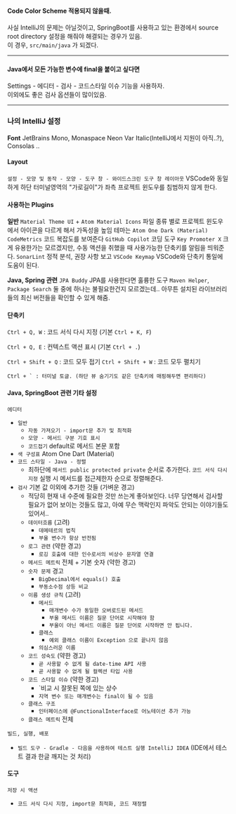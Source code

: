 #### Code Color Scheme 적용되지 않을때.  
사실 IntelliJ의 문제는 아닐것이고, SpringBoot를 사용하고 있는 환경에서 source root directory 설정을 해줘야 해결되는 경우가 있음.  
이 경우, `src/main/java` 가 되겠다.  

---  

#### Java에서 모든 가능한 변수에 final을 붙이고 싶다면  
Settings - 에디터 - 검사 - 코드스타일 이슈 기능을 사용하자.  
이외에도 좋은 검사 옵션들이 많이있음.  

---

### 나의 IntelliJ 설정


**Font**
JetBrains Mono, Monaspace Neon Var Italic(IntelliJ에서 지원이 아직..?), Consolas ..

#### Layout
`설정 - 모양 및 동작 - 모양 - 도구 창 - 와이드스크린 도구 창 레이아웃`
VSCode와 동일하게 하단 터미널영역의 "가로길이"가 좌측 프로젝트 윈도우를 침범하지 않게 한다.

#### 사용하는 Plugins
**일반**
`Material Theme UI` + `Atom Material Icons` 파일 종류 별로 프로젝트 윈도우에서 아이콘을 다르게 해서 가독성을 높임
테마는 `Atom One Dark (Material)`
`CodeMetrics` 코드 복잡도를 보여준다
`GitHub Copilot` 코딩 도구
`Key Promoter X` 크게 유용한가는 모르겠지만, 수동 액션을 취했을 때 사용가능한 단축키를 알림을 띄워준다.
`SonarLint` 정적 분석, 권장 사항 보고
`VSCode Keymap` VSCode와 단축키 통일에 도움이 된다.

**Java, Spring 관련**
`JPA Buddy` JPA를 사용한다면 훌륭한 도구
`Maven Helper`, `Package Search` 둘 중에 하나는 불필요한건지 모르겠는데.. 아무튼 설치된 라이브러리들의 최신 버전들을 확인할 수 있게 해줌.


#### 단축키
`Ctrl + Q, W` : 코드 서식 다시 지정 (기본 `Ctrl + K, F`)

`Ctrl + Q, E` : 컨텍스트 액션 표시 (기본 `Ctrl + .`)

`Ctrl + Shift + Q` : 코드 모두 접기
`Ctrl + Shift + W` : 코드 모두 펼치기

```
Ctrl + ` : 터미널 토글. (하단 뷰 숨기기도 같은 단축키에 매핑해두면 편리하다)
```
#### Java, SpringBoot 관련 기타 설정
`에디터`
- `일반`
	- `자동 가져오기 - import문 추가 및 최적화`
	- `모양 - 메서드 구분 기호 표시`
	- `코드접기` default로 메서드 본문 포함
- `색 구성표` Atom One Dart (Material)
- `코드 스타일 - Java - 정렬` 
	- 최하단에 `메서드 public protected private` 순서로 추가한다. `코드 서식 다시 지정` 실행 시 메서드를 접근제한자 순으로 정렬해준다.
- `검사` 기본 값 이외에 추가한 것들 (가벼운 경고)
	- 적당히 현재 내 수준에 필요한 것만 쓰는게 좋아보인다. 너무 당연해서 검사할 필요가 없어 보이는 것들도 많고, 아예 무슨 맥락인지 파악도 안되는 이야기들도 있어서..
	- `데이터흐름` (고려)
		- `데메테르의 법칙`
		- `부울 변수가 항상 반전됨`
	- `로그 관련` (약한 경고)
		- `로깅 호출에 대한 인수로서의 비상수 문자열 연결`
	- `메서드 메트릭` 전체 + 기본 숫자 (약한 경고)
	- `숫자 문제` 경고
		- `BigDecimal에서 equals() 호출`
		- `부동소수점 상등 비교`
	- `이름 생성 규칙` (고려)
		- `메서드`
			- `매개변수 수가 동일한 오버로드된 메서드`
			- `부울 메서드 이름은 질문 단어로 시작해야 함`
			- `부울이 아닌 메서드 이름은 질문 단어로 시작하면 안 됩니다.`
		- `클래스` 
			- `예외 클래스 이름이 Exception 으로 끝나지 않음`
		- `의심스러운 이름`
	- `코드 성숙도` (약한 경고)
		- `곧 사용할 수 없게 될 date-time API 사용`
		- `곧 사용할 수 없게 될 컬렉션 타입 사용`
	- `코드 스타일 이슈` (약한 경고)
		- `비교 시 잘못된 쪽에 있는 상수
		- `지역 변수 또는 매개변수는 final이 될 수 있음`
	- `클래스 구조`
		- `인터페이스에 @FunctionalInterface로 어노테이션 추가 가능`
	- `클래스 메트릭` 전체

`빌드, 실행, 배포`
- `빌드 도구 - Gradle - 다음을 사용하여 테스트 실행 IntelliJ IDEA` (IDE에서 테스트 결과 한글 깨지는 것 처리)


#### 도구
`저장 시 액션`
- `코드 서식 다시 지정, import문 최적화, 코드 재정렬`